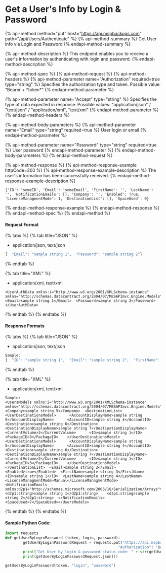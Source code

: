 # Get a User's Info by Login & Password

{% api-method method="put" host="https://api.mspbackups.com" path="/api/Users/Authenticate" %}
{% api-method-summary %}
Get User info via Login and Password
{% endapi-method-summary %}

{% api-method-description %}
This endpoint enables you to receive a user's information by authenticating with login and password.
{% endapi-method-description %}

{% api-method-spec %}
{% api-method-request %}
{% api-method-headers %}
{% api-method-parameter name="Authorization" required=true type="string" %}
Specifies the authorization type and token. Possible value: "Bearer + \*token\*"
{% endapi-method-parameter %}

{% api-method-parameter name="Accept" type="string" %}
Specifies the type of data expected in response. Possible values:  "application/json" / "text/json" / "application/xml", "text/xml"
{% endapi-method-parameter %}
{% endapi-method-headers %}

{% api-method-body-parameters %}
{% api-method-parameter name="Email" type="string" required=true %}
User login or email
{% endapi-method-parameter %}

{% api-method-parameter name="Password" type="string" required=true %}
User password
{% endapi-method-parameter %}
{% endapi-method-body-parameters %}
{% endapi-method-request %}

{% api-method-response %}
{% api-method-response-example httpCode=200 %}
{% api-method-response-example-description %}
The user's information has been successfully received.
{% endapi-method-response-example-description %}

```
{'ID': 'someID', 'Email': 'someEmail', 'FirstName': '', 'LastName': '', 'NotificationEmails': [], 'Company': '', 'Enabled': True, 'LicenseManagmentMode': 1, 'DestinationList': [], 'SpaceUsed': 0}
```
{% endapi-method-response-example %}
{% endapi-method-response %}
{% endapi-method-spec %}
{% endapi-method %}

#### Request Format

{% tabs %}
{% tab title="JSON" %}
* application/json, text/json

```javascript
{  "Email": "sample string 1",  "Password": "sample string 2"}
```
{% endtab %}

{% tab title="XML" %}
* application/xml, text/xml

```markup
<UserAuthData xmlns:i="http://www.w3.org/2001/XMLSchema-instance" xmlns="http://schemas.datacontract.org/2004/07/MBSAPImvc.Engine.Models">  <Email>sample string 1</Email>  <Password>sample string 2</Password></UserAuthData>
```
{% endtab %}
{% endtabs %}

#### Response Formats

{% tabs %}
{% tab title="JSON" %}
* application/json, text/json

```javascript
Sample:
{  "ID": "sample string 1",  "Email": "sample string 2",  "FirstName": "sample string 3",  "LastName": "sample string 4",  "NotificationEmails": [    "sample string 1",    "sample string 2"  ],  "Company": "sample string 5",  "Enabled": true,  "LicenseManagmentMode": 0,  "DestinationList": [    {      "ID": "sample string 1",      "CurrentVolume": 2,      "PackageID": 3,      "AccountID": "sample string 4",      "AccountDisplayName": "sample string 5",      "Destination": "sample string 6",      "DestinationDisplayName": "sample string 7"    },    {      "ID": "sample string 1",      "CurrentVolume": 2,      "PackageID": 3,      "AccountID": "sample string 4",      "AccountDisplayName": "sample string 5",      "Destination": "sample string 6",      "DestinationDisplayName": "sample string 7"    }  ],  "SpaceUsed": 7}
```
{% endtab %}

{% tab title="XML" %}
* application/xml, text/xml

```markup
Sample:
<UsersModels xmlns:i="http://www.w3.org/2001/XMLSchema-instance" xmlns="http://schemas.datacontract.org/2004/07/MBSAPImvc.Engine.Models">  <Company>sample string 5</Company>  <DestinationList>    <UserDestinationsModel>      <AccountDisplayName>sample string 5</AccountDisplayName>      <AccountID>sample string 4</AccountID>      <Destination>sample string 6</Destination>      <DestinationDisplayName>sample string 7</DestinationDisplayName>      <CurrentVolume>2</CurrentVolume>      <ID>sample string 1</ID>      <PackageID>3</PackageID>    </UserDestinationsModel>    <UserDestinationsModel>      <AccountDisplayName>sample string 5</AccountDisplayName>      <AccountID>sample string 4</AccountID>      <Destination>sample string 6</Destination>      <DestinationDisplayName>sample string 7</DestinationDisplayName>      <CurrentVolume>2</CurrentVolume>      <ID>sample string 1</ID>      <PackageID>3</PackageID>    </UserDestinationsModel>  </DestinationList>  <Email>sample string 2</Email>  <Enabled>true</Enabled>  <FirstName>sample string 3</FirstName>  <ID>sample string 1</ID>  <LastName>sample string 4</LastName>  <LicenseManagmentMode>Manual</LicenseManagmentMode>  <NotificationEmails xmlns:d2p1="http://schemas.microsoft.com/2003/10/Serialization/Arrays">    <d2p1:string>sample string 1</d2p1:string>    <d2p1:string>sample string 2</d2p1:string>  </NotificationEmails>  <SpaceUsed>7</SpaceUsed></UsersModels>
```
{% endtab %}
{% endtabs %}

#### Sample Python Code:

```python
import requests
def getUserByLoginPassword (token, login, password):
		getUserByLoginPasswordRequest = requests.put('https://api.mspbackups.com/api/Users/Authenticate', headers = {"Accept" : "application/json",
												   "Authorization": "Bearer " + token}, json = {"Email" : login, "Password" : password})
		print("Get User by login & password status code: " + str(getUserByLoginPasswordRequest.status_code) + "\n")
		print(getUserByLoginPasswordRequest.json())
		
getUserByLoginPassword(token, "login", "password")
```

